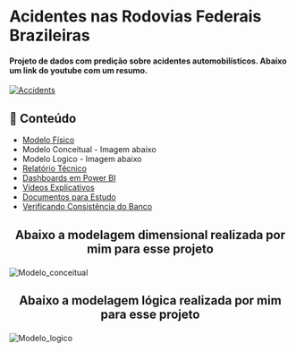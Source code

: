 # Acidentes nas Rodovias Federais Brazileiras

#### Projeto de dados com predição sobre acidentes automobilísticos. Abaixo um link do youtube com um resumo.

[![Accidents](https://github.com/mateusclira/Projeto-de-dados-acidentes/blob/main/img2/img.PNG)](https://www.youtube.com/watch?v=1nGKidPuRA4 "Car Accidents on Brazil")


## 📝 Conteúdo

- [Modelo Físico](https://github.com/mateusclira/Projeto-de-dados-acidentes/tree/main/modelo_fisico)
- Modelo Conceitual - Imagem abaixo
- Modelo Logico - Imagem abaixo
- [Relatório Técnico](https://github.com/mateusclira/Projeto-de-dados-acidentes/tree/main/Relatorio)
- [Dashboards em Power BI](https://github.com/mateusclira/Projeto-de-dados-acidentes/tree/main/Dashboards)
- [Vídeos Explicativos](https://github.com/mateusclira/Projeto-de-dados-acidentes/tree/main/Videos%20Explicativos)
- [Documentos para Estudo](https://github.com/mateusclira/Projeto-de-dados-acidentes/tree/main/Documentos)
- [Verificando Consistência do Banco](https://github.com/mateusclira/Projeto-de-dados-acidentes/tree/main/Verificando_Banco)

## <p align="center"> Abaixo a modelagem dimensional realizada por mim para esse projeto </p>

![Modelo_conceitual](https://github.com/mateusclira/Projeto-de-dados-acidentes/blob/main/img2/Modeloconceitual.JPG)


## <p align="center"> Abaixo a modelagem lógica realizada por mim para esse projeto </p>

![Modelo_logico](https://github.com/mateusclira/Projeto-de-dados-acidentes/blob/main/img2/Modelologico.JPG)
